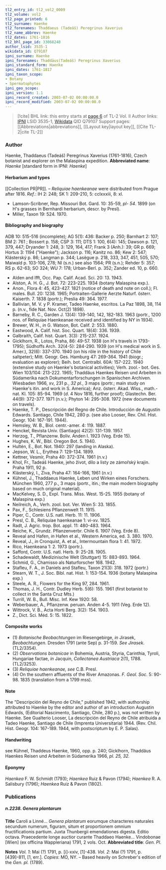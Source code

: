 ```yaml
---
tl2_entry_id: tl2_vol2_0009
tl2_volume: vol2
tl2_page_printed: 6
tl2_surname: Haenke
tl2_forenames: Thaddaeus (Tadeáš) Peregrinus Xaverius
tl2_name_abbrev: Haenke
tl2_dates: 1761-1816
tl2_bhl_page_id: 33068248
author_lsid: 3535-1
wikidata_id: Q79107
ipni_surname: Haenke
ipni_forenames: Thaddäus(Tadeáš) Peregrinus Xaverius
ipni_standard_form: Haenke
ipni_dates: 1761-1817
ipni_taxon_scope: 
- Botany
- Spermatophytes
ipni_geo_scope: 
ipni_version: 1.1
ipni_record_created: 2003-07-02 00:00:00.0
ipni_record_modified: 2003-07-02 00:00:00.0
---
```


> [!cite] BHL link: this entry starts at [page 6](https://www.biodiversitylibrary.org/page/33068248) of TL-2 Vol. II
> Author links: [IPNI](https://www.ipni.org/a/3535-1) LSID 3535-1, [Wikidata](https://www.wikidata.org/wiki/Q79107) QID Q79107
> Support pages: [[Abbreviations|abbreviations]], [[Layout key|layout key]], [[Cite TL-2|cite TL-2]]

### Author

Haenke, Thaddaeus (Tadeáš) Peregrinus Xaverius (1761-1816), Czech botanist and explorer on the Malaspina expedition. 
**Abbreviated name**: *Haenke* \[standard form in IPNI: *Haenke*\]

#### Herbarium and types

[[Collection PR|PR]]. – *Reliquiae haenkeanae* were distributed from Prague after 1816.
*Ref*.: IH 2: 248; SK 1: 209-210, 5: cclxxxiii, 8: xl.
- Lamson-Scribner, Rep. Missouri Bot. Gard. 10: 35-59, *pl- 54*. 1899 (on H's grasses in Bernhardi herbarium, descr. by Presl).
- Miller, Taxon 19: 524. 1970.

#### Bibliography and biography

ADB 10: 515-516 (incomplete); AG 5(1): 436: Backer p. 250; Barnhart 2: 107; BM 2: 761 ; Bossert p. 158; CSP 3: 111; DTS 1: 100, 6(4): 145; Dawson p. 121, 379, 447; Dryander 1: 248, 3: 129, 164, 417; Frank 3 (Anh.): 39; GR p. 669; Hortus 3: 1194 ("Haenke"); Jackson p. 116; Kanitz no. 86; Kew 2: 547; Klásterský p. 86; Langman p. 344; Lasègue p. 218, 333, 347, 451, 505, 570; Maiwald p. 103-106, 278; NI (s.n.) see also 1564; PR (s.n.); Rehder 5: 357; RS p. 62-63; SO 324; WU 7: 178; Urban-Berl. p. 352; Zander ed. 10, p. 660.
- Alden and Ifft, Occ. Pap. Calif. Acad. Sci. 20: 13. 1943.
- Alston, A. H. G., J. Bot. 72: 223-225. 1934 (botany Malaspina exp.).
- Anon., Flora 4: 45, 423-427. 1821 (notice of death and note on coll.); Fl. males. Bull. 20: 1238. 1965; Portraiten-Gallerie Aerzte Naturf. österr. Kaiserth. 7. 1838 (portr.); Preslia 49: 364. 1977.
- Ballivian, M. V. y P. Kramer, Tadeo Haenke, escritos. La Paz 1898, 38, 114 p. (n.v., fide Nat. Nov. Oct(2) 1898).
- Barneby, R. C., Garden J. 13(4): 139-140, 142, 182-183. 1963 (portr., 1200 nos. of Reliquiae Haenkeanae received and identified by NY in 1934).
- Brewer, W. H., *in* G. Watson, Bot. Calif. 2: 553. 1880.
- Eastwood, A. Calif. hist. Soc. Quart. 18(4): 336. 1939.
- Galbraith, Calif. hist. Quart. 3(3): 215-237. 1924.
- Gicklhorn, R., Lotos, Praha, 86: 49-57. 1938 (on H's travels in 1793-1795); Südhoffs Arch. 32(4-5): 284-290. 1939 (on H's medical work in S. Amer.), 32(6): 337-370. 1940 (on his rôle in the history of Chile saltpeter); Mitt. Geogr. Ges. Hamburg 47: 269-364. 1941 (biogr.; evaluation as explorer); Beih. bot. Centralbl. 60A: 157-222. 1940 (extensive study on Haenke's botanical activities); Verh. zool.- bot. Ges. Wien 103/104: 213-222. 1965; Thaddäus Haenkes Reisen und Arbeiten in Südamerika nach Dokumentarforschungen in Spanischen Archiven. Wiesbaden 1966, xv, 231 p., *32 pl*., 3 maps (portr.; main study on Haenke's itin. and work in S. America); Anz. österr. Akad. Wiss., math.-nat. Kl. 105: 85-94. 1969 (*d*. 4 Nov 1816, further proof); Glastechn. Ber. 44(9): 372-377. 1971 (n.v.); Phyton 14: 295-308. 1972 (new documents on travels).
- Haenke, T. P., Descripción del Regno de Chile. Introducción de Augustin Edwards. Santiago, Chile 1942, 280 p. (see also Looser, Rev. Chil. Hist. Geogr. 104: 167-191. 1944).
- Hemsley, W. B., Biol. centr.-amer. 4: 119. 1887.
- Henckel, Revista Univ. (Santiago) 42(2): 131-139. 1957.
- Herzog, T., Pflanzenw. Boliv. Anden I. 1923 (Veg. Erde 15).
- Hughes, K. W., Bibl. Oregon Bot. 5. 1940.
- Hultén, E., Bot. Not. 1940: 297 (landing in Alaska).
- Jepson, W. L., Erythea 7: 129-134. 1899.
- Kettner, Vesmír, Praha 40: 372-374. 1961 (n.v.)
- Khol, Fr., Tadeáš Haenke, jeho život, dílo a listy ze zámořský krajin. Praha 1911, 92 p.
- Klásterský, I., Ziva, Praha 47: 164-166, 1961 (*n.v.*)
- Kühnel, J., Thaddaeus Haenke, Leben und Wirken eines Forschers. München 1960, 277 p., 3 maps (portr., itin.; the main modern biography based on much original material).
- MacKelvey, S. D., Expl. Trans. Miss. West. 15-25. 1955 (botany of Malaspina exp.)
- Neilreich, A., Verh. zool. bot. Ver. Wien 5: 33. 1855.
- Pax, F., Schlesiens Pflanzenwelt 11. 1915.
- Piper, C., Contr. U.S. natl. Herb. 11: 11. 1906.
- Presl, C. B., Reliquiae haenkeanae 1: vi-xv. 1825.
- Radt, J. Agric. trop. Bot. appl. 11: 480-483. 1964.
- Reiche, K., Grundz. Pflanzenverbr. Chile 6. 1907 (Veg. Erde 8).
- Reveal and Hafen, *in* Hafen et al., Western America, ed. 3. 380. 1970.
- Reveal, J., *in* Cronquist, A. et al., Intermountain flora 1: 41. 1972.
- Rico, Haenkeana 1: 2. 1973 (portr.).
- Safford, Contr. U.S. natl. Herb. 9: 25-28. 1905.
- Schadewaldt, Medizinische Welt (Stuttgart) 15: 883-893. 1964.
- Schmid, G., Chamisso als Naturforscher 168. 1942.
- Stafleu, F. A., *in* Daniels and Stafleu, Taxon 21(3): 318. 1972 (portr.)
- Stearn, W. T., J. Soc. Bibl. nat. Hist. 1: 153-154. 1936 (botany Malaspina exp.)
- Steele, A. R., Flowers for the King 97, 284. 1961.
- Thomas, J. H., Contr. Dudley Herb. 5(6): 155. 1961 (first botanist to collect in the Santa Cruz Mts.)
- Turrill, W. B., Bull. Misc. Inf. Kew 1920: 58.
- Weberbauer, A., Pflanzenw. peruan. Anden 4-5. 1911 (Veg. Erde 12).
- Wittrock, V. B., Acta Horti Berg. 3(2): 154. 1903.
- Z., Dict. Sci. Méd. 5: 15. 1822.

#### Composite works

- (1) *Botanische Beobachtungen* im Riesengebirge, *in* Jirasek, *Beobachtungen*. Dresden 1791 (ante Sep) p. 31-159. *See Jirasek*. (TL2/3354).
- (2) *Observations botanicae* in Bohemia, Austria, Styria, Carinthia, Tyroli, Hungariae factae, *in* Jacquin, *Collectanea Austriaca* 2(1), 1788. (TL2/3253).
- (3) *Reliquiae haenkeanae, see* C.B. Presl.
- (4) On the southern affluents of the River Amazonas. *F. Geol. Soc.* 5: 90-98. 1835 (translation from a 1799 mss).

#### Note

The "Descripción del Reyno de Chile," published 1942, with authorship attributed to Haenke by the editor and author of an introduction Augustin Edwards, (Editorial Nascimento, Santiago, Chile, 280 p.), was not written by Haenke. See Gualterio Looser, La descripción del Reyno de Chile atribuida a Tadeo Haenke, Santiago de Chile (Imprenta Universitaria) 1944. (Rev. Chil. Hist. Geogr. 104: 167-189. 1944, with postscriptum by E. P. Salas).

#### Handwriting

see Kühnel, Thaddeus Haenke, 1960, opp. p. 240; Gicklhorn, Thaddäus Haenkes Reisen und Arbeiten in Südamerika 1966, *pl. 25, 32.*

#### Eponymy

*Haenkea* F. W. Schmidt (1793); *Haenkea* Ruiz & Pavon (1794); *Haenkea* R. A. Salisbury (1796); *Haenkea* Ruiz & Pavon (1802).

### Publications

##### n.2238. Genera plantarum

**Title**
Caroli a Linné... *Genera plantarum* eorumque characteres naturales secundum numerum, figuram, situm et proportionem omnium fructificationis partium. Juxta Thunbergii emendationes digesta. Editio octava. Praecedente longe auctior curante Thaddaeo Haenke... Vindobonae \[Wien\] (ex officina Wappleriana) 1791, 2 vols. Oct.
**Abbreviated title**: *Gen. Pl*.

**Notes**
*Vol. 1*: Mai (?) 1791, p. \[i\]-xxiv, \[1\]-438.
*Vol. 2*: Mai (?) 1791, p. \[439\]-811, \[1, err.\].
*Copies*: MO, NY. – Based heavily on Schreber's edition of the *Gen. pl.* (1789).

